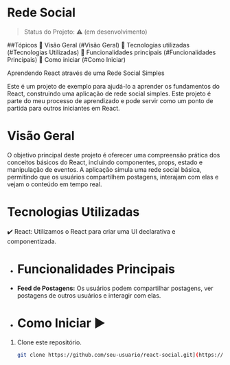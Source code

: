 <h1>Rede Social</h1> 



> Status do Projeto:  :warning: (em desenvolvimento)


##Tópicos
:small_blue_diamond: Visão Geral (#Visão Geral)
:small_blue_diamond: Tecnologias utilizadas (#Tecnologias Utilizadas)
:small_blue_diamond: Funcionalidades principais (#Funcionalidades Principais)
:small_blue_diamond: Como iniciar (#Como Iniciar)

Aprendendo React através de uma Rede Social Simples

Este é um projeto de exemplo para ajudá-lo a aprender os fundamentos do React, construindo uma aplicação de rede social simples. Este projeto é parte do meu processo de aprendizado e pode servir como um ponto de partida para outros iniciantes em React.

# Visão Geral

O objetivo principal deste projeto é oferecer uma compreensão prática dos conceitos básicos do React, incluindo componentes, props, estado e manipulação de eventos. A aplicação simula uma rede social básica, permitindo que os usuários compartilhem postagens, interajam com elas e vejam o conteúdo em tempo real.

# Tecnologias Utilizadas

:heavy_check_mark: React: Utilizamos o React para criar uma UI declarativa e componentizada.

- # Funcionalidades Principais
- **Feed de Postagens:** Os usuários podem compartilhar postagens, ver postagens de outros usuários e interagir com elas.

- # Como Iniciar :arrow_forward:

1. Clone este repositório.
   ```bash
   git clone https://github.com/seu-usuario/react-social.git](https://github.com/DanielFossali/redeSocial)https://github.com/DanielFossali/redeSocial
